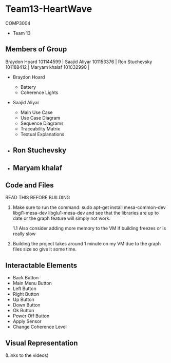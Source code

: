 # Team13-HeartWave
COMP3004
- Team 13

Members of Group
---------------- 

Braydon Hoard  101144599 | 
Saajid Aliyar  101153376 | 
Ron Stuchevsky 101188412 | 
Maryam khalaf  101032990 | 


- Braydon Hoard
  - Battery 
  - Coherence Lights 
  
- Saajid Aliyar
  - Main Use Case
  - Use Case Diagram
  - Sequence Diagrams
  - Traceability Matrix
  - Textual Explanations
  
- Ron Stuchevsky
  - 
  
- Maryam khalaf
  - 

Code and Files
--------------
READ THIS BEFORE BUILDING

 1. Make sure to run the command: sudo apt-get install mesa-common-dev libgl1-mesa-dev libglu1-mesa-dev  and see that the libraries are up to date or the graph feature will simply not work.

    1.1 Also consider adding more memory to the VM if building freezes or is really slow

 2. Building the project takes around 1 minute on my VM due to the graph files size so give it some time.



Interactable Elements
--------------------- 

  - Back Button
  - Main Menu Button
  - Left Button
  - Right Button
  - Up Button
  - Down Button 
  - Ok Button
  - Power Off Button
  - Apply Sensor
  - Change Coherence Level
  
  
Visual Representation
---------------------
(Links to the videos) 



